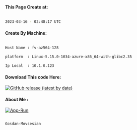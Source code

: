
   
#### This Page Create at:

```bash

2023-03-16 - 02:48:17 UTC

```

#### Create By Machine:

```bash

Host Name : fv-az564-128

platform  : Linux-5.15.0-1034-azure-x86_64-with-glibc2.35

Ip Local  : 10.1.0.123

```
#### Download This code Here:

[![GitHub release (latest by date)](https://img.shields.io/github/v/release/Gosdan-Movsesian/Gosdan?style=for-the-badge&label=Download)](https://github.com/Gosdan-Movsesian/Gosdan/releases) 

</p> 

#### About Me :

[![App-Run](https://github.com/Gosdan-Movsesian/Gosdan/actions/workflows/App-Run.yml/badge.svg)](https://github.com/Gosdan-Movsesian/Gosdan/actions/workflows/App-Run.yml)

```bash

Gosdan-Movsesian

```

